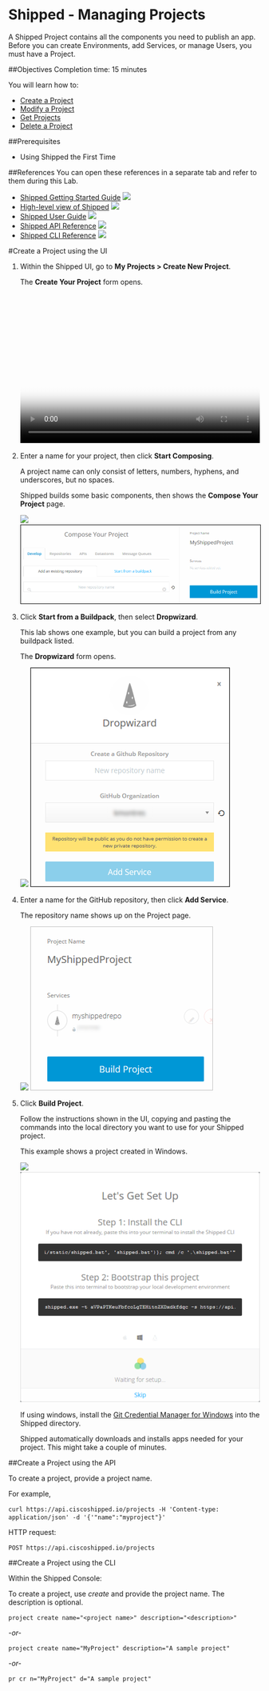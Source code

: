 # Shipped - Managing Projects
A Shipped Project contains all the components you need to publish an app. Before you can create Environments, add Services, or manage Users, you must have a Project.



##Objectives
Completion time: 15 minutes

You will learn how to:

- <a href="#create">Create a Project</a>
- <a href="2.md">Modify a Project</a>
- <a href="3.md">Get Projects</a>
- <a href="4.md">Delete a Project</a>



##Prerequisites

- Using Shipped the First Time


##References
You can open these references in a separate tab and refer to them during this Lab.



- <a href="#" target="_blank">Shipped Getting Started Guide</a>  ![](posts/files/shipped-manage-projects/assets/icon-open-link.jpg)
- <a href="https://cisco.jiveon.com/docs/DOC-811787" target="_blank">High-level view of Shipped</a>  ![](posts/files/shipped-manage-projects/assets/icon-open-link.jpg)
- <a href="#" target="_blank">Shipped User Guide</a>  ![](posts/files/shipped-manage-projects/assets/icon-open-link.jpg)
- <a href="#" target="_blank">Shipped API Reference</a>  ![](posts/files/shipped-manage-projects/assets/icon-open-link.jpg)
- <a href="#" target="_blank">Shipped CLI Reference</a>  ![](posts/files/shipped-manage-projects/assets/icon-open-link.jpg)





#<a name="create"></a>Create a Project using the UI

1. Within the Shipped UI, go to **My Projects > Create New Project**.

	The **Create Your Project** form opens.

	<video poster="assets/create-project.png" width="480" height="300" none controls> <source src="assets/shipped-new-project.mp4" type="video/mp4"> </video>

2. Enter a name for your project, then click **Start Composing**.

	A project name can only consist of letters, numbers, hyphens, and underscores, but no spaces.

	Shipped builds some basic components, then shows the **Compose Your Project** page.

	![](posts/files/shipped-manage-projects/assets/compose-your-project.png)
	<img src="assets/compose-your-project.png" border="1">


3. Click **Start from a Buildpack**, then select **Dropwizard**.

	This lab shows one example, but you can build a project from any buildpack listed.

	The **Dropwizard** form opens.

	![](posts/files/shipped-manage-projects/assets/dropwizard.png)
	<img src="assets/dropwizard.png" border="1">

4. Enter a name for the GitHub repository, then click **Add Service**.

	The repository name shows up on the Project page.

	![](posts/files/shipped-manage-projects/assets/build-project.png)
	<img src="assets/build-project.png">

5. Click **Build Project**.

	Follow the instructions shown in the UI, copying and pasting the commands into the local directory you want to use for your Shipped project.

	This example shows a project created in Windows.

	![](posts/files/shipped-manage-projects/assets/set-up.png)
	<img src="assets/set-up.png">

	If using windows, install the <a href="https://github.com/Microsoft/Git-Credential-Manager-for-Windows/releases"  target="_blank">Git Credential Manager for Windows</a> into the Shipped directory.

	Shipped automatically downloads and installs apps needed for your project. This might take a couple of minutes.








##Create a Project using the API

To create a project, provide a project name.

For example,

	curl https://api.ciscoshipped.io/projects -H 'Content-type: application/json' -d '{'"name":"myproject"}'

HTTP request:
	
	POST https://api.ciscoshipped.io/projects







##Create a Project using the CLI

Within the Shipped Console:

To create a project, use *create* and provide the project name. The description is optional.

	project create name="<project name>" description="<description>"

*-or-*

	project create name="MyProject" description="A sample project"

*-or-*

	pr cr n="MyProject" d="A sample project"


